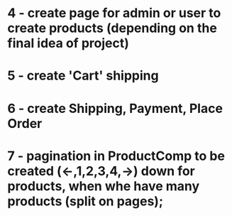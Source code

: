

# 4 - create page for admin or user to create products (depending on the final idea of project)
# 5 - create 'Cart' shipping
# 6 - create Shipping, Payment, Place Order 
# 7 - pagination in ProductComp to be created (<-,1,2,3,4,->) down for products, when whe have many products (split on pages);